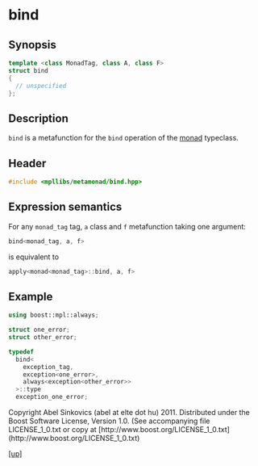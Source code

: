 # bind

## Synopsis

```cpp
template <class MonadTag, class A, class F>
struct bind
{
  // unspecified
};
```

## Description

`bind` is a metafunction for the `bind` operation of the [monad](monad.html)
typeclass.

## Header

```cpp
#include <mpllibs/metamonad/bind.hpp>
```

## Expression semantics

For any `monad_tag` tag, `a` class and `f` metafunction taking one argument:

```cpp
bind<monad_tag, a, f>
```

is equivalent to

```cpp
apply<monad<monad_tag>::bind, a, f>
```

## Example

```cpp
using boost::mpl::always;

struct one_error;
struct other_error;

typedef
  bind<
    exception_tag,
    exception<one_error>,
    always<exception<other_error>>
  >::type
  exception_one_error;
```

<p class="copyright">
Copyright Abel Sinkovics (abel at elte dot hu) 2011.
Distributed under the Boost Software License, Version 1.0.
(See accompanying file LICENSE_1_0.txt or copy at
[http://www.boost.org/LICENSE_1_0.txt](http://www.boost.org/LICENSE_1_0.txt)
</p>

[[up]](reference.html)



